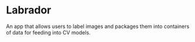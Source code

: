# Labrador
An app that allows users to label images and packages them into containers of data for feeding into CV models.
